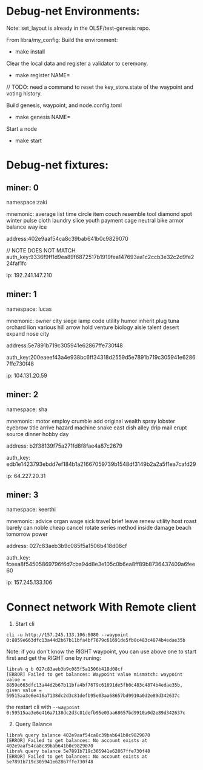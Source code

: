# Debug-net Environments:

Note: set_layout is already in the OLSF/test-genesis repo.

From libra/my_config:
Build the environment:

- make install

Clear the local data and register a validator to ceremony.
- make register NAME=<first name>

// TODO: need a command to reset the key_store.state of the waypoint and voting history.

Build genesis, waypoint, and node.config.toml
- make genesis NAME=<first name>

Start a node
- make start

# Debug-net fixtures:

## miner: 0

namespace:zaki

mnemonic: average list time circle item couch resemble tool diamond spot winter pulse cloth laundry slice youth payment cage neutral bike armor balance way ice

address:402e9aaf54ca8c39bab641b0c9829070

// NOTE DOES NOT MATCH
auth_key:9336f9ff1d9ea89f6872517b1919fea147693aa1c2ccb3e32c2d9fe224faf1fc

ip: 192.241.147.210

##  miner: 1

namespace: lucas

mnemonic: owner city siege lamp code utility humor inherit plug tuna orchard lion various hill arrow hold venture biology aisle talent desert expand nose city

address:5e7891b719c305941e62867ffe730f48

auth_key:200eaeef43a4e938bc6ff34318d2559d5e7891b719c305941e62867ffe730f48

ip: 104.131.20.59

## miner: 2

namespace: sha

mnemonic: motor employ crumble add original wealth spray lobster eyebrow title arrive hazard machine snake east dish alley drip mail erupt source dinner hobby day

address: b2f38139f75a271fd8f8fae4a87c2679

auth_key: edb1e1423793ebdd7ef184b1a21667059739b1548df3149b2a2a5f1ea7cafd29

ip: 64.227.20.31

## miner: 3

namespace: keerthi

mnemonic: advice organ wage sick travel brief leave renew utility host roast barely can noble cheap cancel rotate series method inside damage beach tomorrow power

address: 027c83aeb3b9c085f5a1506b418d08cf

auth_key: fceea8f54505869796f6d7cba94d8e3e105c0b6ea8ff89b8736437409a6fee60

ip: 157.245.133.106


# Connect network With Remote client

1. Start cli

```
cli -u http://157.245.133.106:8080 --waypoint 0:8859e663dfc13a44d2b67b11bfa4bf7679c61691de5fb0c483c4874b4edae35b
```
Note: if you don't know the RIGHT waypoint, you can use above one to start first and get the RIGHT one by runing:
```
libra% q b 027c83aeb3b9c085f5a1506b418d08cf
[ERROR] Failed to get balances: Waypoint value mismatch: waypoint value = 8859e663dfc13a44d2b67b11bfa4bf7679c61691de5fb0c483c4874b4edae35b, 
given value = 59515aa3e6e416a7138dc2d3c81defb95e03aa68657bd9910a0d2e89d342637c
```
the restart cli with `--waypoint 0:59515aa3e6e416a7138dc2d3c81defb95e03aa68657bd9910a0d2e89d342637c`

2. Query Balance
```
libra% query balance 402e9aaf54ca8c39bab641b0c9829070
[ERROR] Failed to get balances: No account exists at 402e9aaf54ca8c39bab641b0c9829070
libra% query balance 5e7891b719c305941e62867ffe730f48
[ERROR] Failed to get balances: No account exists at 5e7891b719c305941e62867ffe730f48
```














